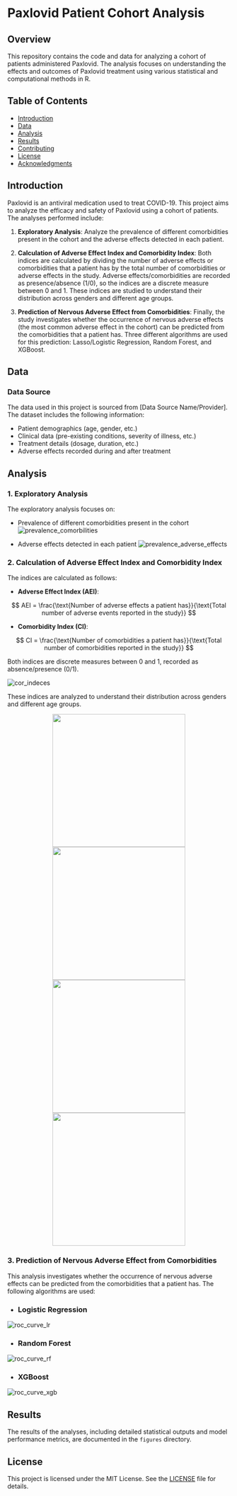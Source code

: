 # Paxlovid Patient Cohort Analysis

## Overview

This repository contains the code and data for analyzing a cohort of patients administered Paxlovid. The analysis focuses on understanding the effects and outcomes of Paxlovid treatment using various statistical and computational methods in R.

## Table of Contents

- [Introduction](#introduction)
- [Data](#data)
- [Analysis](#analysis)
- [Results](#results)
- [Contributing](#contributing)
- [License](#license)
- [Acknowledgments](#acknowledgments)

## Introduction

Paxlovid is an antiviral medication used to treat COVID-19. This project aims to analyze the efficacy and safety of Paxlovid using a cohort of patients. The analyses performed include:

1. **Exploratory Analysis**: Analyze the prevalence of different comorbidities present in the cohort and the adverse effects detected in each patient.

2. **Calculation of Adverse Effect Index and Comorbidity Index**: Both indices are calculated by dividing the number of adverse effects or comorbidities that a patient has by the total number of comorbidities or adverse effects in the study. Adverse effects/comorbidities are recorded as presence/absence (1/0), so the indices are a discrete measure between 0 and 1. These indices are studied to understand their distribution across genders and different age groups.

3. **Prediction of Nervous Adverse Effect from Comorbidities**: Finally, the study investigates whether the occurrence of nervous adverse effects (the most common adverse effect in the cohort) can be predicted from the comorbidities that a patient has. Three different algorithms are used for this prediction: Lasso/Logistic Regression, Random Forest, and XGBoost.

## Data

### Data Source

The data used in this project is sourced from [Data Source Name/Provider]. The dataset includes the following information:

- Patient demographics (age, gender, etc.)
- Clinical data (pre-existing conditions, severity of illness, etc.)
- Treatment details (dosage, duration, etc.)
- Adverse effects recorded during and after treatment

## Analysis

### 1. Exploratory Analysis

The exploratory analysis focuses on:

- Prevalence of different comorbidities present in the cohort
![prevalence_comorbilities](./figures/prevalence_symptons_COM.png)


- Adverse effects detected in each patient
![prevalence_adverse_effects](./figures/prevalence_symptons_EA.png)

### 2. Calculation of Adverse Effect Index and Comorbidity Index

The indices are calculated as follows:

- **Adverse Effect Index (AEI)**: 

$$
AEI = \frac{\text{Number of adverse effects a patient has}}{\text{Total number of adverse events reported in the study}}
$$

- **Comorbidity Index (CI)**: 

$$
CI = \frac{\text{Number of comorbidities a patient has}}{\text{Total number of comorbidities reported in the study}}
$$

Both indices are discrete measures between 0 and 1, recorded as absence/presence (0/1).

![cor_indeces](./figures/COM_EA_COR_plot.png)

These indices are analyzed to understand their distribution across genders and different age groups.

<div align="center">
    <img src="./figures/EA_SEX_plot.png" width="300px"/> 
    <img src="./figures/COM_SEX_plot.png" width="300px"/>
</div>
<div align="center">
    <img src="./figures/EA_AGE_plot.png" width="300px"/> 
    <img src="./figures/COM_AGE_plot.png" width="300px"/>
</div>

### 3. Prediction of Nervous Adverse Effect from Comorbidities

This analysis investigates whether the occurrence of nervous adverse effects can be predicted from the comorbidities that a patient has. The following algorithms are used:

- ### Logistic Regression
![roc_curve_lr](./figures/roc_curve_lr_plot.png)
- ### Random Forest
![roc_curve_rf](./figures/roc_curve_rf_plot.png)
- ### XGBoost
![roc_curve_xgb](./figures/roc_curve_xgb_plot.png)

## Results
The results of the analyses, including detailed statistical outputs and model performance metrics, are documented in the `figures` directory.

## License

This project is licensed under the MIT License. See the [LICENSE](LICENSE.GPL) file for details.